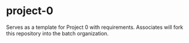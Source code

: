 # project-0
Serves as a template for Project 0 with requirements. Associates will fork this repository into the batch organization.
